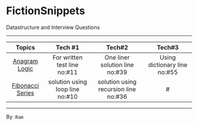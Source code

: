 # FictionSnippets
Datastructure and Interview Questions
***

  | Topics | Tech #1  | Tech#2 | Tech#3 |
  | :---:   | :-: | :-: | :-: | 
  | [Anagram Logic](https://github.com/programfiction/FictionSnippets/blob/6474c8d6cc8880b168ef1ba967a6aefab330567e/Snippets/Anagram.cs) | For written test line no:#11 | One liner solution line no:#39 | Using dictionary line no:#55 | 
  | [Fibonacci Series](https://raw.githubusercontent.com/programfiction/FictionSnippets/main/Snippets/Fibo.cs) | solution using loop line no:#10 | solution using recursion line no:#36 | # |
 ---
 By :`Ram`

